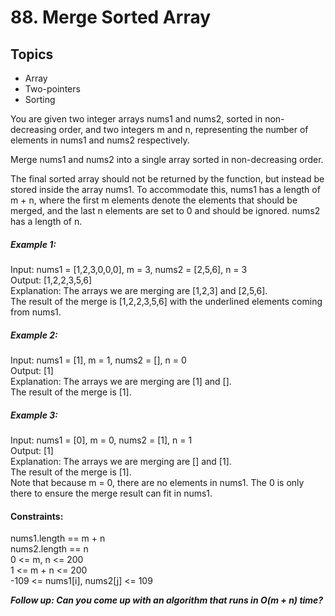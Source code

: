 # 88. Merge Sorted Array

## Topics
- Array
- Two-pointers
- Sorting

You are given two integer arrays nums1 and nums2, sorted in non-decreasing order, and two integers m and n, representing the number of elements in nums1 and nums2 respectively.

Merge nums1 and nums2 into a single array sorted in non-decreasing order.

The final sorted array should not be returned by the function, but instead be stored inside the array nums1. To accommodate this, nums1 has a length of m + n, where the first m elements denote the elements that should be merged, and the last n elements are set to 0 and should be ignored. nums2 has a length of n.

 

##### Example 1:

Input: nums1 = [1,2,3,0,0,0], m = 3, nums2 = [2,5,6], n = 3 <br/>
Output: [1,2,2,3,5,6] <br/>
Explanation: The arrays we are merging are [1,2,3] and [2,5,6]. <br/>
The result of the merge is [1,2,2,3,5,6] with the underlined elements coming from nums1.

##### Example 2:

Input: nums1 = [1], m = 1, nums2 = [], n = 0 <br/>
Output: [1]<br/>
Explanation: The arrays we are merging are [1] and []. <br/>
The result of the merge is [1]. <br/>

##### Example 3:

Input: nums1 = [0], m = 0, nums2 = [1], n = 1<br/>
Output: [1]<br/>
Explanation: The arrays we are merging are [] and [1].<br/>
The result of the merge is [1].<br/>
Note that because m = 0, there are no elements in nums1. The 0 is only there to ensure the merge result can fit in nums1.<br/>

#### Constraints:

nums1.length == m + n <br/>
nums2.length == n<br/>
0 <= m, n <= 200<br/>
1 <= m + n <= 200<br/>
-109 <= nums1[i], nums2[j] <= 109
 
***Follow up: Can you come up with an algorithm that runs in O(m + n) time?***

